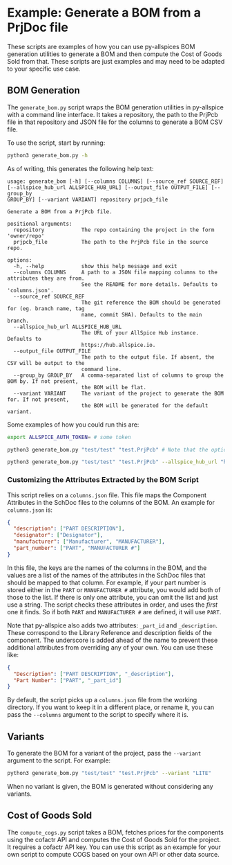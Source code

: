 # Example: Generate a BOM from a PrjDoc file

These scripts are examples of how you can use py-allspices BOM generation
utilities to generate a BOM and then compute the Cost of Goods Sold from that.
These scripts are just examples and may need to be adapted to your specific use
case.

## BOM Generation

The `generate_bom.py` script wraps the BOM generation utilities in py-allspice
with a command line interface. It takes a repository, the path to the PrjPcb
file in that repository and JSON file for the columns to generate a BOM CSV
file.

To use the script, start by running:

```bash
python3 generate_bom.py -h
```

As of writing, this generates the following help text:

```
usage: generate_bom [-h] [--columns COLUMNS] [--source_ref SOURCE_REF]
[--allspice_hub_url ALLSPICE_HUB_URL] [--output_file OUTPUT_FILE] [--group_by
GROUP_BY] [--variant VARIANT] repository prjpcb_file

Generate a BOM from a PrjPcb file.

positional arguments:
  repository            The repo containing the project in the form 'owner/repo'
  prjpcb_file           The path to the PrjPcb file in the source repo.

options:
  -h, --help            show this help message and exit
  --columns COLUMNS     A path to a JSON file mapping columns to the attributes they are from.
                        See the README for more details. Defaults to 'columns.json'.
  --source_ref SOURCE_REF
                        The git reference the BOM should be generated for (eg. branch name, tag
                        name, commit SHA). Defaults to the main branch.
  --allspice_hub_url ALLSPICE_HUB_URL
                        The URL of your AllSpice Hub instance. Defaults to
                        https://hub.allspice.io.
  --output_file OUTPUT_FILE
                        The path to the output file. If absent, the CSV will be output to the
                        command line.
  --group_by GROUP_BY   A comma-separated list of columns to group the BOM by. If not present,
                        the BOM will be flat.
  --variant VARIANT     The variant of the project to generate the BOM for. If not present,
                        the BOM will be generated for the default variant.
```

Some examples of how you could run this are:

```bash
export ALLSPICE_AUTH_TOKEN= # some token

python3 generate_bom.py "test/test" "test.PrjPcb" # Note that the options are not required!

python3 generate_bom.py "test/test" "test.PrjPcb" --allspice_hub_url "https://my.selfhosted.example.org" --output_file bom.csv
```

### Customizing the Attributes Extracted by the BOM Script

This script relies on a `columns.json` file. This file maps the Component
Attributes in the SchDoc files to the columns of the BOM. An example for
`columns.json` is:

```json
{
  "description": ["PART DESCRIPTION"],
  "designator": ["Designator"],
  "manufacturer": ["Manufacturer", "MANUFACTURER"],
  "part_number": ["PART", "MANUFACTURER #"]
}
```

In this file, the keys are the names of the columns in the BOM, and the values
are a list of the names of the attributes in the SchDoc files that should be
mapped to that column. For example, if your part number is stored either in the
`PART` or `MANUFACTURER #` attribute, you would add both of those to the list.
If there is only one attribute, you can omit the list and just use a string. The
script checks these attributes in order, and uses the _first_ one it finds. So
if both `PART` and `MANUFACTURER #` are defined, it will use `PART`.

Note that py-allspice also adds two attributes: `_part_id` and `_description`.
These correspond to the Library Reference and description fields of the
component. The underscore is added ahead of the name to prevent these additional
attributes from overriding any of your own. You can use these like:

```json
{
  "Description": ["PART DESCRIPTION", "_description"],
  "Part Number": ["PART", "_part_id"]
}
```

By default, the script picks up a `columns.json` file from the working
directory. If you want to keep it in a different place, or rename it, you can
pass the `--columns` argument to the script to specify where it is.

## Variants

To generate the BOM for a variant of the project, pass the `--variant` argument
to the script. For example:

```sh
python3 generate_bom.py "test/test" "test.PrjPcb" --variant "LITE"
```

When no variant is given, the BOM is generated without considering any variants.

## Cost of Goods Sold

The `compute_cogs.py` script takes a BOM, fetches prices for the components
using the cofactr API and computes the Cost of Goods Sold for the project. It
requires a cofactr API key. You can use this script as an example for your own
script to compute COGS based on your own API or other data source.
